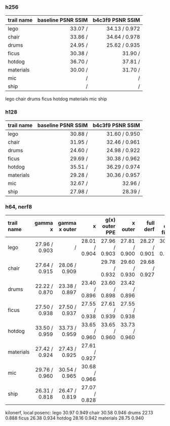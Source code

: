 ### h256

| trail name | baseline PSNR  SSIM | b4c3f9 PSNR  SSIM |
|:-----------|--------------------:|------------------:|
| lego       |    33.07 /     |   34.13 / 0.972   | 
| chair      |    33.86 /     |   34.64 / 0.978   | 
| drums      |    24.95 /     |   25.62 / 0.935   |
| ficus      |    30.38 /     |   31.90 /    | <- config aligned from here
| hotdog     |    36.70 /     |   37.81 /    |
| materials  |    30.00 /     |   31.70 /    |
| mic        |     /     |    /    |
| ship       |     /     |    /    |

lego chair drums ficus hotdog materials mic ship

### h128

| trail name | baseline PSNR  SSIM | b4c3f9 PSNR  SSIM |
|:-----------|--------------------:|------------------:|
| lego       |    30.88 /     |   31.60 / 0.950   | 
| chair      |    31.95 /     |   32.46 / 0.961   | 
| drums      |    24.60 /     |   24.98 / 0.922   |
| ficus      |    29.69 /     |   30.38 / 0.962   |
| hotdog     |    35.51 /     |   36.29 / 0.974   | <-config aligned from here
| materials  |    29.28 /     |   30.36 / 0.957   |
| mic        |    32.67 /     |   32.96 /    |
| ship       |    27.98 /     |   28.39 /    |

### h64, nerf8

| trail name |    gamma x    | gamma x outer |       x       | g(x) outer PPE |    x outer    |   full derf   | full derf fixed |
|:-----------|--------------:|--------------:|--------------:|---------------:|--------------:|--------------:|----------------:|
| lego       | 27.96 / 0.903 |       /       | 28.01 / 0.904 | 27.96 / 0.903  | 27.81 / 0.900 | 28.27 / 0.901 |  30.34 / 0.943  |
| chair      | 27.64 / 0.915 | 28.06 / 0.909 |               | 29.78 / 0.932  | 29.60 / 0.930 | 29.68 / 0.927 |
| drums      | 22.22 / 0.870 | 23.38 / 0.897 | 23.40 / 0.896 | 23.60 / 0.898  | 23.42 / 0.896 |
| ficus      | 27.50 / 0.938 | 27.50 / 0.937 | 27.55 / 0.938 | 27.61 / 0.939  | 27.55 / 0.938 |
| hotdog     | 33.50 / 0.959 | 33.73 / 0.959 | 33.65 / 0.960 | 33.65 / 0.960  | 33.73 / 0.960 |
| materials  | 27.42 / 0.924 | 27.43 / 0.925 | 27.61 / 0.927 | 
| mic        | 29.76 / 0.960 | 30.54 / 0.965 | 30.68 / 0.966 | 
| ship       | 26.31 / 0.818 | 26.47 / 0.819 | 27.07 / 0.828 |

kilonerf, local posenc: 
lego 30.97 0.949
chair 30.58 0.946
drums 22.13 0.888
ficus 26.38 0.934
hotdog 28.16 0.942
materials 28.75 0.940
